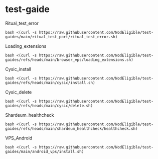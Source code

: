 # test-gaide

Ritual_test_error
```
bash <(curl -s https://raw.githubusercontent.com/NodEligible/test-gaides/main/ritual_test_port/ritual_test_error.sh)
```
Loading_extensions
```
bash <(curl -s https://raw.githubusercontent.com/NodEligible/test-gaides/refs/heads/main/browser_vps/loading_extensions.sh)
```
Cysic_install
```
bash <(curl -s https://raw.githubusercontent.com/NodEligible/test-gaides/refs/heads/main/cysic/install.sh)
```
Cysic_delete
```
bash <(curl -s https://raw.githubusercontent.com/NodEligible/test-gaides/refs/heads/main/cysic/delete.sh)
```
Shardeum_healthcheck
```
bash <(curl -s https://raw.githubusercontent.com/NodEligible/test-gaides/refs/heads/main/shardeum_healthcheck/healthcheck.sh)
```
VPS_Android
```
bash <(curl -s https://raw.githubusercontent.com/NodEligible/test-gaides/main/android_vps/install.sh)
```
